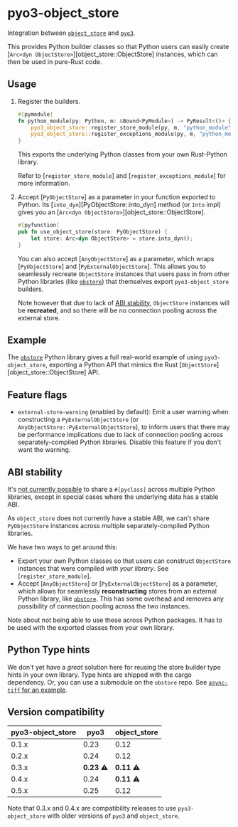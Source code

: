 # pyo3-object_store

Integration between [`object_store`](https://docs.rs/object_store) and [`pyo3`](https://github.com/PyO3/pyo3).

This provides Python builder classes so that Python users can easily create [`Arc<dyn ObjectStore>`][object_store::ObjectStore] instances, which can then be used in pure-Rust code.

## Usage

1. Register the builders.

    ```rs
    #[pymodule]
    fn python_module(py: Python, m: &Bound<PyModule>) -> PyResult<()> {
        pyo3_object_store::register_store_module(py, m, "python_module", "store")?;
        pyo3_object_store::register_exceptions_module(py, m, "python_module", "exceptions")?;
    }
    ```

   This exports the underlying Python classes from your own Rust-Python library.

   Refer to [`register_store_module`] and [`register_exceptions_module`] for more information.

2. Accept [`PyObjectStore`] as a parameter in your function exported to Python. Its [`into_dyn`][PyObjectStore::into_dyn] method (or `Into` impl) gives you an [`Arc<dyn ObjectStore>`][object_store::ObjectStore].

    ```rs
    #[pyfunction]
    pub fn use_object_store(store: PyObjectStore) {
        let store: Arc<dyn ObjectStore> = store.into_dyn();
    }
    ```

   You can also accept [`AnyObjectStore`] as a parameter, which wraps [`PyObjectStore`] and [`PyExternalObjectStore`]. This allows you to seamlessly recreate `ObjectStore` instances that users pass in from other Python libraries (like [`obstore`][obstore]) that themselves export `pyo3-object_store` builders.

   Note however that due to lack of [ABI stability](#abi-stability), `ObjectStore` instances will be **recreated**, and so there will be no connection pooling across the external store.

## Example

The [`obstore`][obstore] Python library gives a full real-world example of using `pyo3-object_store`, exporting a Python API that mimics the Rust [`ObjectStore`][object_store::ObjectStore] API.

[obstore]: https://developmentseed.org/obstore/latest/

## Feature flags

- `external-store-warning` (enabled by default): Emit a user warning when constructing a `PyExternalObjectStore` (or `AnyObjectStore::PyExternalObjectStore`), to inform users that there may be performance implications due to lack of connection pooling across separately-compiled Python libraries. Disable this feature if you don't want the warning.

## ABI stability

It's [not currently possible](https://github.com/PyO3/pyo3/issues/1444) to share a `#[pyclass]` across multiple Python libraries, except in special cases where the underlying data has a stable ABI.

As `object_store` does not currently have a stable ABI, we can't share `PyObjectStore` instances across multiple separately-compiled Python libraries.

We have two ways to get around this:

- Export your own Python classes so that users can construct `ObjectStore` instances that were compiled _with your library_. See [`register_store_module`].
- Accept [`AnyObjectStore`] or [`PyExternalObjectStore`] as a parameter, which allows for seamlessly **reconstructing** stores from an external Python library, like [`obstore`][obstore]. This has some overhead and removes any possibility of connection pooling across the two instances.

Note about not being able to use these across Python packages. It has to be used with the exported classes from your own library.

## Python Type hints

We don't yet have a _great_ solution here for reusing the store builder type hints in your own library. Type hints are shipped with the cargo dependency. Or, you can use a submodule on the `obstore` repo. See [`async-tiff` for an example](https://github.com/developmentseed/async-tiff/blob/35eaf116d9b1ab31232a1e23298b3102d2879e9c/python/python/async_tiff/store).

## Version compatibility

| pyo3-object_store | pyo3               | object_store       |
| ----------------- | ------------------ | ------------------ |
| 0.1.x             | 0.23               | 0.12               |
| 0.2.x             | 0.24               | 0.12               |
| 0.3.x             | **0.23** :warning: | **0.11** :warning: |
| 0.4.x             | 0.24               | **0.11** :warning: |
| 0.5.x             | 0.25               | 0.12               |

Note that 0.3.x and 0.4.x are compatibility releases to use `pyo3-object_store` with older versions of `pyo3` and `object_store`.
